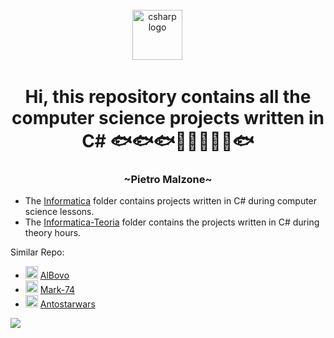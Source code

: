 <br clear="both">

<div align="center">
  <img src="https://cdn.jsdelivr.net/gh/devicons/devicon/icons/csharp/csharp-original.svg" height="80" alt="csharp logo"  />
  <img width="30" />
  
</div>

<h1 align="center">Hi, this repository contains all the computer science projects written in C# 🐟🐟🐟🐠🐡🦈🐡🐠🐟</h1>

<h3 align="center">~Pietro Malzone~</h3>

- The [Informatica](https://github.com/Pit17/School_GitHub_IV/tree/main/Informatica) folder contains projects written in C# during computer science lessons.
- The [Informatica-Teoria](https://github.com/Pit17/School_GitHub_IV/tree/main/Informatica-Teoria/Informatica-Molara) folder contains the projects written in C# during theory hours.


Similar Repo:

-   <img src="https://avatars.githubusercontent.com/u/88632271?v=4" height="20" alt="AlBovo"  /> [AlBovo](https://github.com/AlBovo/Compiti/tree/compiti-quarta)
-   <img src="https://avatars.githubusercontent.com/u/110310114?v=4" height="20" alt="Mark-74"  /> [Mark-74](https://github.com/Mark-74/Informatica_Quarta)
-   <img src="https://avatars.githubusercontent.com/u/67382924?v=4" height="20" alt="Antostarwars"  /> [Antostarwars](https://github.com/Antostarwars/C-sharp-School/tree/main/4H/Informatica/DateTimeExercices)




</h4>




[![](https://visitcount.itsvg.in/api?id=Pit17&icon=7&color=0)](https://visitcount.itsvg.in)
